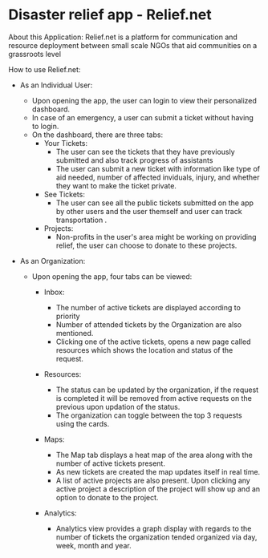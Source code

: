 # Disaster relief app - Relief.net

About this Application:
Relief.net is a platform for communication and resource deployment between small scale NGOs that aid communities on a grassroots level

How to use Relief.net:
  * As an Individual User:
    - Upon opening the app, the user can login to view their personalized dashboard.
    - In case of an emergency, a user can submit a ticket without having to login.
    - On the dashboard, there are three tabs:
        - Your Tickets: 
            - The user can see the tickets that they have previously submitted and also track progress of assistants
            - The user can submit a new ticket with information like type of aid needed, number of affected inviduals, injury,
              and whether they want to make the ticket private.
        - See Tickets:
            - The user can see all the public tickets submitted on the app by other users and the user themself and user can track transportation .
        - Projects:
            - Non-profits in the user's area might be working on providing relief, the user can choose to donate to 
              these projects.
   
  * As an Organization:
    - Upon opening the app, four tabs can be viewed:
        - Inbox:
            - The number of active tickets are displayed according to priority
            - Number of attended tickets by the Organization are also mentioned.
            - Clicking one of the active tickets, opens a new page called resources which shows the location 
              and status of the request.
              
        - Resources:
          - The status can be updated by the organization, if the request is completed it will be removed from 
              active requests on the previous upon updation of the status.
          - The organization can toggle between the top 3 requests using the cards.
        - Maps:
          - The Map tab displays a heat map of the area along with the number of active tickets present.
          - As new tickets are created the map updates itself in real time.
          - A list of active projects are also present. Upon clicking any active project a description of the
            project will show up and an option to donate to the project.
        - Analytics: 
          - Analytics view provides a graph display with regards to the number of tickets the organization 
            tended organized via day, week, month and year.

    
